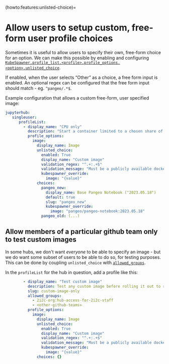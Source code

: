 (howto:features:unlisted-choice)=
# Allow users to setup custom, free-form user profile choices

Sometimes it is useful to allow users to specify their own, free-form choice for an option.
We can make this possible by enabling and configuring [`KubeSpawner.profile_list.<profile>.profile_options.<option>.unlisted_choice`](https://jupyterhub-kubespawner.readthedocs.io/en/latest/spawner.html#kubespawner.KubeSpawner.profile_list).

If enabled, when the user selects “Other” as a choice, a free form input is enabled. An optional regex can be configured that the free form input should match - eg. `^pangeo/.*$`.

Example configuration that allows a custom free-form, user specified image:

```yaml
jupyterhub:
   singleuser:
      profileList:
        - display_name: "CPU only"
          description: "Start a container limited to a chosen share of capacity on a node of this type"
          profile_options:
            image:
              display_name: Image
              unlisted_choice:
                enabled: True
                display_name: "Custom image"
                validation_regex: "^.+:.+$"
                validation_message: "Must be a publicly available docker image, of form <image-name>:<tag>"
                kubespawner_override:
                  image: "{value}"
              choices:
                pangeo_new:
                  display_name: Base Pangeo Notebook ("2023.05.18")
                  default: true
                  slug: "pangeo_new"
                  kubespawner_override:
                    image: "pangeo/pangeo-notebook:2023.05.18"
                pangeo_old: (...)
```

## Allow members of a particular github team only to test custom images

In some hubs, we don't want *everyone* to be able to specify an image - but
we do want some subset of users to be able to do so, for testing
purposes. This can be done by coupling `unlisted_choice` with
[`allowed_groups`](howto:features:profile-list-restrict).

In the `profileList` for the hub in question, add a profile like this:

```yaml
        - display_name: "Test custom image"
          description: Test any custom image before rolling it out to rest of your users
          slug: custom-image-only
          allowed_groups:
            - 2i2c-org:hub-access-for-2i2c-staff
            - <other-github-teams>
          profile_options:
            image:
              display_name: Image
              unlisted_choice:
                enabled: True
                display_name: "Custom image"
                validation_regex: "^.+:.+$"
                validation_message: "Must be a publicly available docker image, of form <image-name>:<tag>"
                kubespawner_override:
                  image: "{value}"
              choices: {}
```
